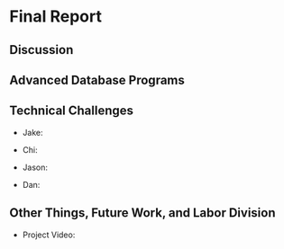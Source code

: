 # Final Report

## Discussion


## Advanced Database Programs

## Technical Challenges

- Jake:
  
- Chi:

- Jason:

- Dan:

## Other Things, Future Work, and Labor Division

- Project Video: 
